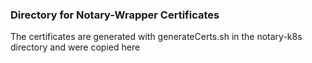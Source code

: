 ### Directory for Notary-Wrapper Certificates
The certificates are generated with generateCerts.sh in the notary-k8s directory and were copied here
